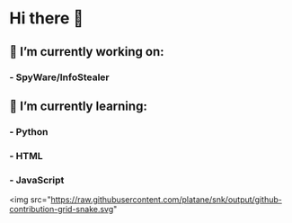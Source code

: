 # Hi there 👋

## 🔭 I’m currently working on:

### - SpyWare/InfoStealer


## 🌱 I’m currently learning:

### - Python

### - HTML

### - JavaScript


<img src="https://raw.githubusercontent.com/platane/snk/output/github-contribution-grid-snake.svg"
